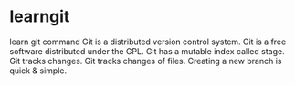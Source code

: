 # learngit
learn git command
Git is a distributed version control system.
Git is a free software distributed under the GPL.
Git has a mutable index called stage.
Git tracks changes.
Git tracks changes of files.
Creating a new branch is quick & simple.
